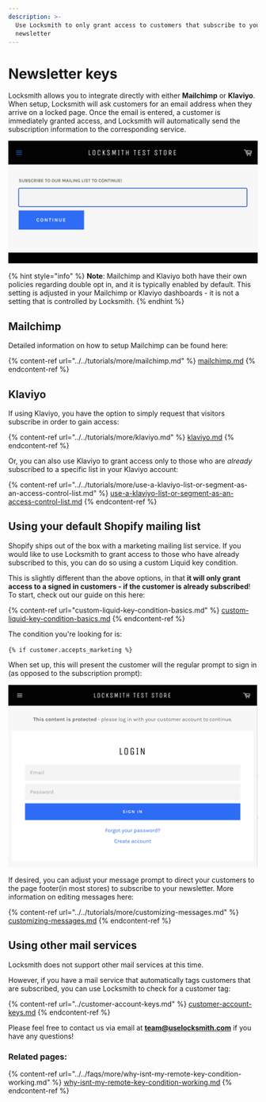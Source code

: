```yaml
---
description: >-
  Use Locksmith to only grant access to customers that subscribe to your
  newsletter
---
```


# Newsletter keys

Locksmith allows you to integrate directly with either **Mailchimp** or **Klaviyo**. When setup, Locksmith will ask customers for an email address when they arrive on a locked page. Once the email is entered, a customer is immediately granted access, and Locksmith will automatically send the subscription information to the corresponding service.

![](<../../.gitbook/assets/Screen Shot 2022-07-29 at 2.12.12 PM.png>)

{% hint style="info" %}
**Note**: Mailchimp and Klaviyo both have their own policies regarding double opt in, and it is typically enabled by default. This setting is adjusted in your Mailchimp or Klaviyo dashboards - it is not a setting that is controlled by Locksmith.
{% endhint %}

## Mailchimp

Detailed information on how to setup Mailchimp can be found here:

{% content-ref url="../../tutorials/more/mailchimp.md" %}
[mailchimp.md](../../tutorials/more/mailchimp.md)
{% endcontent-ref %}

## Klaviyo

If using Klaviyo, you have the option to simply request that visitors subscribe in order to gain access:

{% content-ref url="../../tutorials/more/klaviyo.md" %}
[klaviyo.md](../../tutorials/more/klaviyo.md)
{% endcontent-ref %}

Or, you can also use Klaviyo to grant access only to those who are _already_ subscribed to a specific list in your Klaviyo account:

{% content-ref url="../../tutorials/more/use-a-klaviyo-list-or-segment-as-an-access-control-list.md" %}
[use-a-klaviyo-list-or-segment-as-an-access-control-list.md](../../tutorials/more/use-a-klaviyo-list-or-segment-as-an-access-control-list.md)
{% endcontent-ref %}

## Using your default Shopify mailing list

Shopify ships out of the box with a marketing mailing list service. If you would like to use Locksmith to grant access to those who have already subscribed to this, you can do so using a custom Liquid key condition.&#x20;

This is slightly different than the above options, in that **it will only grant access to a signed in customers - if the customer is already subscribed**! To start, check out our guide on this here:

{% content-ref url="custom-liquid-key-condition-basics.md" %}
[custom-liquid-key-condition-basics.md](custom-liquid-key-condition-basics.md)
{% endcontent-ref %}

The condition you're looking for is:

`{% if customer.accepts_marketing %}`

When set up, this will present the customer will the regular prompt to sign in (as opposed to the subscription prompt):

![](<../../.gitbook/assets/Screen Shot 2022-07-27 at 2.45.59 PM (1).png>)

If desired, you can adjust your message prompt to direct your customers to the page footer(in most stores) to subscribe to your newsletter. More information on editing messages here:

{% content-ref url="../../tutorials/more/customizing-messages.md" %}
[customizing-messages.md](../../tutorials/more/customizing-messages.md)
{% endcontent-ref %}

## Using other mail services

Locksmith does not support other mail services at this time.&#x20;

However, if you have a mail service that automatically tags customers that are subscribed, you can use Locksmith to check for a customer tag:

{% content-ref url="../customer-account-keys.md" %}
[customer-account-keys.md](../customer-account-keys.md)
{% endcontent-ref %}



Please feel free to contact us via email at **team@uselocksmith.com** if you have any questions!

### Related pages:

{% content-ref url="../../faqs/more/why-isnt-my-remote-key-condition-working.md" %}
[why-isnt-my-remote-key-condition-working.md](../../faqs/more/why-isnt-my-remote-key-condition-working.md)
{% endcontent-ref %}
